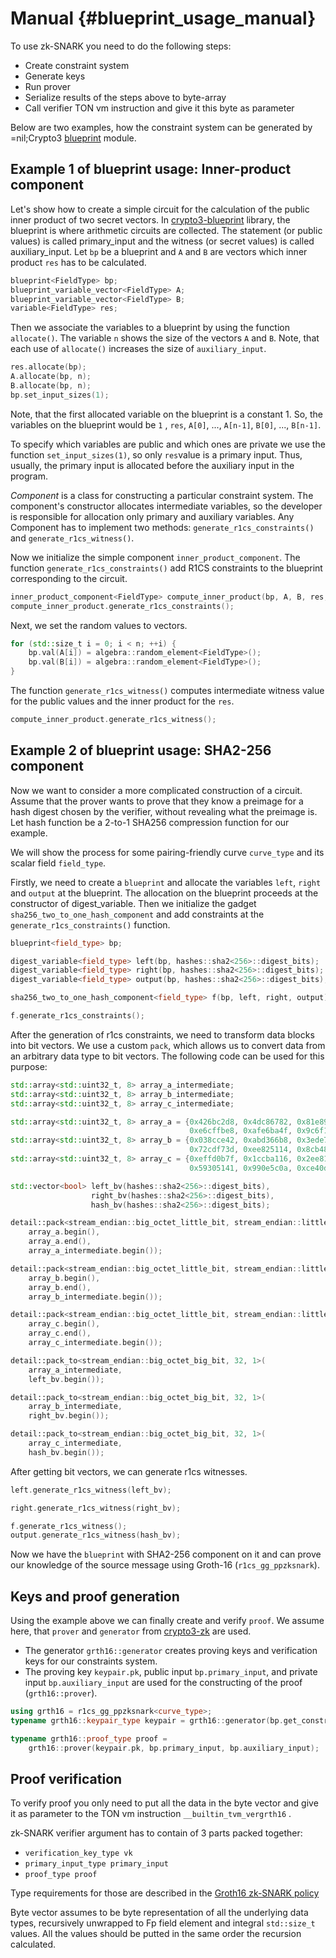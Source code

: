 # Manual {#blueprint_usage_manual}

To use zk-SNARK you need to do the following steps:
* Create constraint system
* Generate keys
* Run prover
* Serialize results of the steps above to byte-array
* Call verifier TON vm instruction and give it this byte as parameter

Below are two examples, how the constraint system can be generated by =nil;Crypto3 
[blueprint](https://github.com/NilFoundation/crypto3-blueprint) module.

## Example 1 of blueprint usage: Inner-product component

Let's show how to create a simple circuit for the calculation of the public inner 
product of two secret vectors.
In [crypto3-blueprint](https://github.com/NilFoundation/crypto3-blueprint) library, the 
blueprint is where arithmetic circuits are collected. The statement (or public values) 
is called primary_input and the witness (or secret values) is called auxiliary_input. 
Let `bp` be a blueprint and `A` and `B` are vectors which inner product `res` has 
to be calculated. 

```c++
blueprint<FieldType> bp;
blueprint_variable_vector<FieldType> A;
blueprint_variable_vector<FieldType> B;
variable<FieldType> res;
```

Then we associate the variables to a blueprint by using the function `allocate()`. 
The variable `n` shows the size of the vectors `A` and `B`. Note, that each use of 
`allocate()` increases the size of `auxiliary_input`.

```c++
res.allocate(bp);
A.allocate(bp, n);
B.allocate(bp, n);
bp.set_input_sizes(1);
```

Note, that the first allocated variable on the blueprint is a constant 1. So, the 
variables on the blueprint would be `1` , `res`, `A[0]`, ..., `A[n-1]`, `B[0]`, ..., `B[n-1]`. 

To specify which variables are public and which ones are private we use the function 
`set_input_sizes(1)`, so only `res`value is a primary input. Thus, usually, the 
primary input is allocated before the auxiliary input in the program.



*Component* is a class for constructing a particular constraint system. The component's 
constructor allocates intermediate variables, so the developer is responsible for 
allocation only primary and auxiliary variables. Any Component has to implement 
two methods: `generate_r1cs_constraints()` and `generate_r1cs_witness()`.

Now we initialize the simple component `inner_product_component`. The function `generate_r1cs_constraints()` 
add R1CS constraints to the blueprint corresponding to the circuit. 


```c++
inner_product_component<FieldType> compute_inner_product(bp, A, B, res, "compute_inner_product");
compute_inner_product.generate_r1cs_constraints();
```

Next, we set the random values to vectors. 

```c++
for (std::size_t i = 0; i < n; ++i) {
    bp.val(A[i]) = algebra::random_element<FieldType>();
    bp.val(B[i]) = algebra::random_element<FieldType>();
}
```

The function `generate_r1cs_witness()` computes intermediate witness value for the 
public values and the inner product for the `res`. 

```c++
compute_inner_product.generate_r1cs_witness();
```

## Example 2 of blueprint usage: SHA2-256 component 

Now we want to consider a more complicated construction of a circuit. Assume that 
the prover wants to prove that they know a preimage for a hash digest chosen by 
the verifier, without revealing what the preimage is. Let hash function be a 2-to-1 
SHA256 compression function for our example.

We will show the process for some pairing-friendly curve `curve_type` and its scalar 
field `field_type`.

Firstly, we need to create a `blueprint` and allocate the variables `left`, `right` 
and `output` at the blueprint. The allocation on the blueprint proceeds at the constructor 
of digest_variable. Then we initialize the  gadget ` sha256_two_to_one_hash_component ` 
and add constraints at the `generate_r1cs_constraints()` function.

```c++
blueprint<field_type> bp;

digest_variable<field_type> left(bp, hashes::sha2<256>::digest_bits);
digest_variable<field_type> right(bp, hashes::sha2<256>::digest_bits);
digest_variable<field_type> output(bp, hashes::sha2<256>::digest_bits);

sha256_two_to_one_hash_component<field_type> f(bp, left, right, output);

f.generate_r1cs_constraints();
```

After the generation of r1cs constraints, we need to transform data blocks into 
bit vectors. 
We use a custom `pack`, which allows us to convert data from an arbitrary data 
type to bit vectors. The following code can be used for this purpose:

```c++
std::array<std::uint32_t, 8> array_a_intermediate;
std::array<std::uint32_t, 8> array_b_intermediate;
std::array<std::uint32_t, 8> array_c_intermediate;

std::array<std::uint32_t, 8> array_a = {0x426bc2d8, 0x4dc86782, 0x81e8957a, 0x409ec148, 
                                        0xe6cffbe8, 0xafe6ba4f, 0x9c6f1978, 0xdd7af7e9};
std::array<std::uint32_t, 8> array_b = {0x038cce42, 0xabd366b8, 0x3ede7e00, 0x9130de53, 
                                        0x72cdf73d, 0xee825114, 0x8cb48d1b, 0x9af68ad0};
std::array<std::uint32_t, 8> array_c = {0xeffd0b7f, 0x1ccba116, 0x2ee816f7, 0x31c62b48, 
                                        0x59305141, 0x990e5c0a, 0xce40d33d, 0x0b1167d1};

std::vector<bool> left_bv(hashes::sha2<256>::digest_bits), 
                  right_bv(hashes::sha2<256>::digest_bits), 
                  hash_bv(hashes::sha2<256>::digest_bits);

detail::pack<stream_endian::big_octet_little_bit, stream_endian::little_octet_big_bit, 32, 32>(
    array_a.begin(),
    array_a.end(),
    array_a_intermediate.begin());

detail::pack<stream_endian::big_octet_little_bit, stream_endian::little_octet_big_bit, 32, 32>(
    array_b.begin(),
    array_b.end(),
    array_b_intermediate.begin());

detail::pack<stream_endian::big_octet_little_bit, stream_endian::little_octet_big_bit, 32, 32>(
    array_c.begin(),
    array_c.end(),
    array_c_intermediate.begin());

detail::pack_to<stream_endian::big_octet_big_bit, 32, 1>(
    array_a_intermediate,
    left_bv.begin());

detail::pack_to<stream_endian::big_octet_big_bit, 32, 1>(
    array_b_intermediate,
    right_bv.begin());

detail::pack_to<stream_endian::big_octet_big_bit, 32, 1>(
    array_c_intermediate,
    hash_bv.begin());
```

After getting bit vectors, we can generate r1cs witnesses.

```c++
left.generate_r1cs_witness(left_bv);

right.generate_r1cs_witness(right_bv);

f.generate_r1cs_witness();
output.generate_r1cs_witness(hash_bv);
```

Now we have the `blueprint` with SHA2-256 component on it and can prove our knowledge 
of the source message using Groth-16 (`r1cs_gg_ppzksnark`).

## Keys and proof generation

Using the example above we can finally create and verify `proof`. We assume here, 
that `prover` and `generator` from [crypto3-zk](https://github.com/NilFoundation/crypto3-zk) 
are used.

* The generator `grth16::generator` creates proving keys and verification keys for 
our constraints system. 
* The proving key `keypair.pk`, public input `bp.primary_input`, and private input 
`bp.auxiliary_input` are used for the constructing of the proof (`grth16::prover`). 

```c++
using grth16 = r1cs_gg_ppzksnark<curve_type>;
typename grth16::keypair_type keypair = grth16::generator(bp.get_constraint_system());

typename grth16::proof_type proof =
    grth16::prover(keypair.pk, bp.primary_input, bp.auxiliary_input);

```

## Proof verification

To verify proof you only need to put all the data in the byte vector and give it as parameter 
to the TON vm instruction `__builtin_tvm_vergrth16` .

zk-SNARK verifier argument has to contain of 3 parts packed together:
* `verification_key_type vk`
* `primary_input_type primary_input`
* `proof_type proof`

Type requirements for those are described in the [Groth16 zk-SNARK policy](https://github.com/NilFoundation/crypto3-zk/blob/master/include/nil/crypto3/zk/snark/proof_systems/ppzksnark/r1cs_gg_ppzksnark.hpp)

Byte vector assumes to be byte representation of all the underlying data types, 
recursively unwrapped to Fp field element and integral `std::size_t` values. 
All the values should be putted in the same order the recursion calculated.
